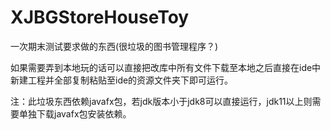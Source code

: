 # XJBGStoreHouseToy
一次期末测试要求做的东西(很垃圾的图书管理程序？)

如果需要弄到本地玩的话可以直接把改库中所有文件下载至本地之后直接在ide中新建工程并全部复制粘贴至ide的资源文件夹下即可运行。

注：此垃圾东西依赖javafx包，若jdk版本小于jdk8可以直接运行，jdk11以上则需要单独下载javafx包安装依赖。

